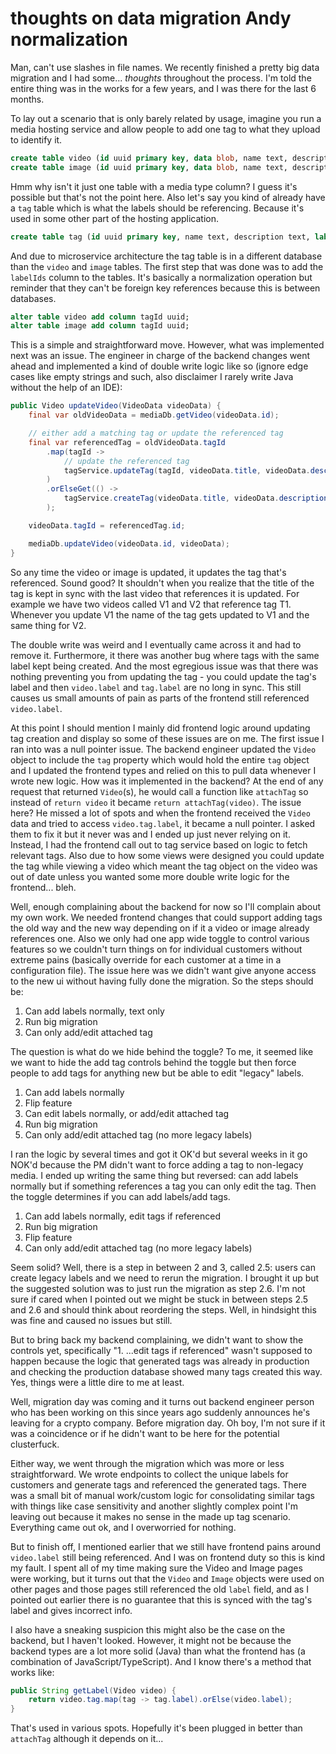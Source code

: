 # thoughts on data migration Andy normalization

Man, can't use slashes in file names. We recently finished a pretty big data migration
and I had some... *thoughts* throughout the process. I'm told the entire thing was
in the works for a few years, and I was there for the last 6 months.

To lay out a scenario that is only barely related by usage, imagine you run a media
hosting service and allow people to add one tag to what they upload to identify it.

<!-- markdownlint-disable line-length -->
```sql
create table video (id uuid primary key, data blob, name text, description text, label text);
create table image (id uuid primary key, data blob, name text, description text, label text);
```
<!-- markdownlint-enable line-length -->

Hmm why isn't it just one table with a media type column? I guess it's possible but
that's not the point here. Also let's say you kind of already have a `tag` table
which is what the labels should be referencing. Because it's used in some other
part of the hosting application.

```sql
create table tag (id uuid primary key, name text, description text, label text);
```

And due to microservice architecture the tag table is in a different database than
the `video` and `image` tables. The first step that was done was to add the `labelIds`
column to the tables. It's basically a normalization operation but reminder that
they can't be foreign key references because this is between databases.

```sql
alter table video add column tagId uuid;
alter table image add column tagId uuid;
```

This is a simple and straightforward move. However, what was implemented next was
an issue. The engineer in charge of the backend changes went ahead and implemented
a kind of double write logic like so (ignore edge cases like empty strings and such,
also disclaimer I rarely write Java without the help of an IDE):

<!-- markdownlint-disable line-length -->
```java
public Video updateVideo(VideoData videoData) {
    final var oldVideoData = mediaDb.getVideo(videoData.id);

    // either add a matching tag or update the referenced tag
    final var referencedTag = oldVideoData.tagId
        .map(tagId ->
            // update the referenced tag
            tagService.updateTag(tagId, videoData.title, videoData.description, videoData.label);
        )
        .orElseGet(() ->
            tagService.createTag(videoData.title, videoData.description, videoData.label);
        );

    videoData.tagId = referencedTag.id;

    mediaDb.updateVideo(videoData.id, videoData);
}
```
<!-- markdownlint-enable line-length -->

So any time the video or image is updated, it updates the tag that's referenced.
Sound good? It shouldn't when you realize that the title of the tag is kept in sync
with the last video that references it is updated. For example we have two videos
called V1 and V2 that reference tag T1. Whenever you update V1 the name of the tag
gets updated to V1 and the same thing for V2.

The double write was weird and I eventually came across it and had to remove it.
Furthermore, it there was another bug where tags with the same label kept being created.
And the most egregious issue was that there was nothing preventing you from updating
the tag - you could update the tag's label and then `video.label` and `tag.label`
are no long in sync. This still causes us small amounts of pain as parts of the
frontend still referenced `video.label`.

At this point I should mention I mainly did frontend logic around updating tag creation
and display so some of these issues are on me. The first issue I ran into was a
null pointer issue. The backend engineer updated the `Video` object to include the
`tag` property which would hold the entire `tag` object and I updated the frontend
types and relied on this to pull data whenever I wrote new logic. How was it implemented
in the backend? At the end of any request that returned `Video`(s), he would call
a function like `attachTag` so instead of `return video` it became `return attachTag(video)`.
The issue here? He missed a lot of spots and when the frontend received the `Video`
data and tried to access `video.tag.label`, it became a null pointer. I asked them
to fix it but it never was and I ended up just never relying on it. Instead, I had
the frontend call out to tag service based on logic to fetch relevant tags. Also
due to how some views were designed you could update the tag while viewing a video
which meant the tag object on the video was out of date unless you wanted some more
double write logic for the frontend... bleh.

Well, enough complaining about the backend for now so I'll complain about my own
work. We needed frontend changes that could support adding tags the old way and
the new way depending on if it a video or image already references one. Also we only
had one app wide toggle to control various features so we couldn't turn things on
for individual customers without extreme pains (basically override for each customer
at a time in a configuration file). The issue here was we didn't want give anyone
access to the new ui without having fully done the migration. So the steps should
be:

1. Can add labels normally, text only
2. Run big migration
3. Can only add/edit attached tag

The question is what do we hide behind the toggle? To me, it seemed like we want
to hide the add tag controls behind the toggle but then force people to add tags
for anything new but be able to edit "legacy" labels.

1. Can add labels normally
2. Flip feature
3. Can edit labels normally, or add/edit attached tag
4. Run big migration
5. Can only add/edit attached tag (no more legacy labels)

I ran the logic by several times and got it OK'd but several weeks in it go NOK'd
because the PM didn't want to force adding a tag to non-legacy media. I ended up
writing the same thing but reversed: can add labels normally but if something references
a tag you can only edit the tag. Then the toggle determines if you can add
labels/add tags.

1. Can add labels normally, edit tags if referenced
2. Run big migration
3. Flip feature
4. Can only add/edit attached tag (no more legacy labels)

Seem solid? Well, there is a step in between 2 and 3, called 2.5: users can create
legacy labels and we need to rerun the migration. I brought it up but the suggested
solution was to just run the migration as step 2.6. I'm not sure if cared when I
pointed out we might be stuck in between steps 2.5 and 2.6 and should think about
reordering the steps. Well, in hindsight this was fine and caused no issues but still.

But to bring back my backend complaining, we didn't want to show the controls yet,
specifically "1. ...edit tags if referenced" wasn't supposed to happen because the
logic that generated tags was already in production and checking the production
database showed many tags created this way. Yes, things were a little dire to me
at least.

Well, migration day was coming and it turns out backend engineer person who has
been working on this since years ago suddenly announces he's leaving for a crypto
company. Before migration day. Oh boy, I'm not sure if it was a coincidence or if
he didn't want to be here for the potential clusterfuck.

Either way, we went through the migration which was more or less straightforward.
We wrote endpoints to collect the unique labels for customers and generate tags
and referenced the generated tags. There was a small bit of manual work/custom logic
for consolidating similar tags with things like case sensitivity and another slightly
complex point I'm leaving out because it makes no sense in the made up tag scenario.
Everything came out ok, and I overworried for nothing.

But to finish off, I mentioned earlier that we still have frontend pains around
`video.label` still being referenced. And I was on frontend duty so this is kind
my fault. I spent all of my time making sure the Video and Image pages were working,
but it turns out that the `Video` and `Image` objects were used on other pages and
those pages still referenced the old `label` field, and as I pointed out earlier
there is no guarantee that this is synced with the tag's label and gives incorrect
info.

I also have a sneaking suspicion this might also be the case on the backend, but
I haven't looked. However, it might not be because the backend types are a lot more
solid (Java) than what the frontend has (a combination of JavaScript/TypeScript).
And I know there's a method that works like:

```java
public String getLabel(Video video) {
    return video.tag.map(tag -> tag.label).orElse(video.label);
}
```

That's used in various spots. Hopefully it's been plugged in better than `attachTag`
although it depends on it...
